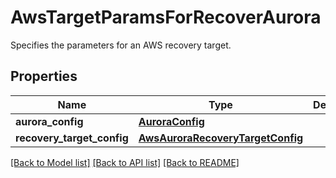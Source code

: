 # AwsTargetParamsForRecoverAurora

Specifies the parameters for an AWS recovery target.

## Properties
Name | Type | Description | Notes
------------ | ------------- | ------------- | -------------
**aurora_config** | [**AuroraConfig**](AuroraConfig.md) |  | [optional] 
**recovery_target_config** | [**AwsAuroraRecoveryTargetConfig**](AwsAuroraRecoveryTargetConfig.md) |  | [optional] 

[[Back to Model list]](../README.md#documentation-for-models) [[Back to API list]](../README.md#documentation-for-api-endpoints) [[Back to README]](../README.md)


